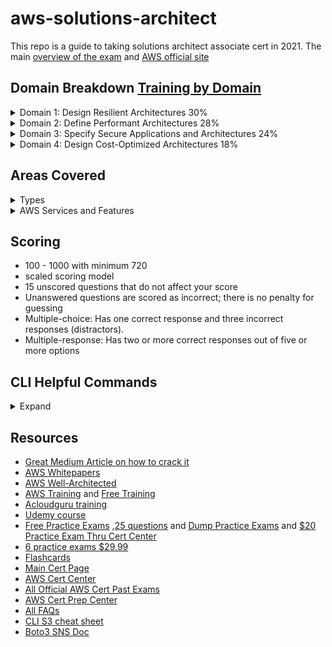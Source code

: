 # aws-solutions-architect
This repo is a guide to taking solutions architect associate cert in 2021. The main [overview of the exam](https://github.com/MattN-HB/aws-solutions-architect/blob/main/AWS-Certified-Solutions-Architect-Associate_Exam-Guide.pdf) and [AWS official site](https://aws.amazon.com/certification/certified-solutions-architect-associate/)

## Domain Breakdown [Training by Domain](https://www.aws.training/Details/Curriculum?id=20685&ep=sec&sec=assoc_saa)
<details>
  <summary>Domain 1: Design Resilient Architectures 30%</summary>

1.1 Design a multi-tier architecture solution
* Determine a solution design based on access patterns.
* Determine a scaling strategy for components used in a design.
* Select an appropriate database based on requirements.
* Select an appropriate compute and storage service based on requirements.

1.2 Design highly available and/or fault-tolerant architectures
* Determine the amount of resources needed to provide a fault-tolerant architecture across
Availability Zones.
* Select a highly available configuration to mitigate single points of failure.
* Apply AWS services to improve the reliability of legacy applications when application changes
are not possible.
* Select an appropriate disaster recovery strategy to meet business requirements.
* Identify key performance indicators to ensure the high availability of the solution.
1.3 Design decoupling mechanisms using AWS services

* Determine which AWS services can be leveraged to achieve loose coupling of components.
* Determine when to leverage serverless technologies to enable decoupling.

1.4 Choose appropriate resilient storage
* Define a strategy to ensure the durability of data.
* Identify how data service consistency will affect the operation of the application.
* Select data services that will meet the access requirements of the application.
* Identify storage services that can be used with hybrid or non-cloud-native applications.
</details>
<details>
  <summary>Domain 2: Define Performant Architectures 28%</summary>

2.1 Identify elastic and scalable compute solutions for a workload
* Select the appropriate instance(s) based on compute, storage, and networking requirements.
* Choose the appropriate architecture and services that scale to meet performance
requirements.
* Identify metrics to monitor the performance of the solution.

2.2 Select high-performing and scalable storage solutions for a workload
* Select a storage service and configuration that meets performance demands.
* Determine storage services that can scale to accommodate future needs.

2.3 Select high-performing networking solutions for a workload
* Select appropriate AWS connectivity options to meet performance demands.
* Select appropriate features to optimize connectivity to AWS public services.
* Determine an edge caching strategy to provide performance benefits.
* Select appropriate data transfer service for migration and/or ingestion.

2.4 Choose high-performing database solutions for a workload
* Select an appropriate database scaling strategy.
* Determine when database caching is required for performance improvement.
* Choose a suitable database service to meet performance needs.
</details>
<details>
  <summary>Domain 3: Specify Secure Applications and Architectures 24%</summary>

3.1 Design secure access to AWS resources

* Determine when to choose between users, groups, and roles.
* Interpret the net effect of a given access policy.
* Select appropriate techniques to secure a root account.
* Determine ways to secure credentials using features of AWS IAM.
* Determine the secure method for an application to access AWS APIs.
* Select appropriate services to create traceability for access to AWS resources.

3.2 Design secure application tiers

* Given traffic control requirements, determine when and how to use security groups and
network ACLs.
* Determine a network segmentation strategy using public and private subnets.
* Select the appropriate routing mechanism to securely access AWS service endpoints or
internet-based resources from Amazon VPC.
* Select appropriate AWS services to protect applications from external threats.

3.3 Select appropriate data security options

* Determine the policies that need to be applied to objects based on access patterns.
* Select appropriate encryption options for data at rest and in transit for
</details>
<details>
  <summary>Domain 4: Design Cost-Optimized Architectures 18%</summary>

4.1 Identify cost-effective storage solutions
* Determine the most cost-effective data storage options based on requirements.
* Apply automated processes to ensure that data over time is stored on storage tiers that
minimize costs.
</details>

## Areas Covered
<details>
  <summary>Types</summary>

* Compute
* Cost management
* Database
* Disaster recovery
* High availability
* Management and governance
* Microservices and component decoupling
* Migration and data transfer
* Networking, connectivity, and content delivery
* Security
  
    ![image](https://user-images.githubusercontent.com/44328319/127173054-6721a4cd-ac53-492d-b62d-8432ddfb177b.png)
    ![image](https://user-images.githubusercontent.com/44328319/127173180-fc408fda-8d3d-449d-8466-d423e6b08440.png)
    ![image](https://user-images.githubusercontent.com/44328319/127173211-57e74be4-9e83-4072-bc7c-8d4b627b18ea.png)
    ![image](https://user-images.githubusercontent.com/44328319/127173332-c19dc17a-10ec-4b8a-bea8-97b25e15f5b2.png)
    ![image](https://user-images.githubusercontent.com/44328319/127173919-6098ecf4-fe43-40c9-a40a-26beb0c79b55.png)
  
* Serverless design principles
</details>
<details>
  <summary>AWS Services and Features</summary>

Analytics:
* Amazon Athena
* Amazon Elasticsearch Service (Amazon ES)
* Amazon EMR
* AWS Glue
* Amazon Kinesis
* Amazon QuickSight

AWS Billing and Cost Management:
* AWS Budgets
* Cost Explorer

Application Integration:
* Amazon Simple Notification Service (Amazon SNS)
* [Amazon Simple Queue Service SQS](https://aws.amazon.com/sqs/faqs/?ep=sec&sec=assoc_saa)

Compute:
* [Amazon EC2](https://aws.amazon.com/ec2/faqs/?ep=sec&sec=assoc_saa)
  
  ![image](https://user-images.githubusercontent.com/44328319/127187878-0f66c1ea-2c5b-4306-b05d-d784fb96fcd5.png)

* AWS Elastic Beanstalk
* Amazon Elastic Container Service (Amazon ECS)
* Amazon Elastic Kubernetes Service (Amazon EKS)
* Elastic Load Balancing
* AWS Fargate
* AWS Lambda

Database:
* Amazon Aurora
* Amazon DynamoDB
* Amazon ElastiCache
* [Amazon RDS](https://aws.amazon.com/rds/faqs/?ep=sec&sec=assoc_saa)
* Amazon Redshift

Management and Governance:
* AWS Auto Scaling
* AWS Backup
* AWS CloudFormation
* AWS CloudTrail
* Amazon CloudWatch
* AWS Config
* Amazon EventBridge (Amazon CloudWatch Events)
* AWS Organizations
* AWS Resource Access Manager
* AWS Systems Manager
* AWS Trusted Advisor

Migration and Transfer:
* AWS Database Migration Service (AWS DMS)
* AWS DataSync
* AWS Migration Hub
* AWS Server Migration Service (AWS SMS)
* AWS Snowball
* AWS Transfer Family

Networking and Content Delivery:
* Amazon API Gateway
* Amazon CloudFront
* AWS Direct Connect
* AWS Global Accelerator
* [Amazon Route 53](https://aws.amazon.com/route53/faqs/?ep=sec&sec=assoc_saa)
* AWS Transit Gateway
* [Amazon VPC](https://aws.amazon.com/vpc/faqs/?ep=sec&sec=assoc_saa)
  
  ![image](https://user-images.githubusercontent.com/44328319/127172005-1313ef3b-1142-4a35-b0b9-85176882acf6.png)


Security, Identity, and Compliance:
* AWS Certificate Manager (ACM)
* AWS Directory Service
* Amazon GuardDuty
* AWS Identity and Access Management (IAM)
* Amazon Inspector
* AWS Key Management Service (AWS KMS)
* Amazon Macie
* AWS Secrets Manager
* AWS Shield
* AWS Single Sign-On
* AWS WAF

Storage:
* Amazon Elastic Block Store (Amazon EBS)
  
  ![image](https://user-images.githubusercontent.com/44328319/127188081-4b0bab60-a2fd-4bcc-b377-61c71b7253a7.png)
  ![image](https://user-images.githubusercontent.com/44328319/127188194-ff4e01c7-feed-4948-9632-c99b3621748f.png)
  ![image](https://user-images.githubusercontent.com/44328319/127188330-3a36f035-96d3-4f0a-b154-7a77d17cbc70.png)

* Amazon Elastic File System (Amazon EFS)
* Amazon FSx
* [Amazon S3](https://aws.amazon.com/s3/faqs/?ep=sec&sec=assoc_saa)
* Amazon S3 Glacier
* AWS Storage Gateway
</details>

## Scoring
* 100 - 1000 with minimum 720
* scaled scoring model
* 15 unscored questions that do not affect your score
* Unanswered questions are scored as incorrect; there is no penalty for guessing
* Multiple-choice: Has one correct response and three incorrect responses (distractors).
* Multiple-response: Has two or more correct responses out of five or more options

## CLI Helpful Commands
<details>
  <summary>Expand</summary>
  
* ```aws configure```
* Copies file from local to bucket```aws s3 cp <path> s3://<bucket>```
* List buckets```aws s3 ls```
* List Bucket Content: ```aws s3 ls s3://<bucket>```
* Create s3 bucket ```aws s3api create-bucket --bucket <bucketname> --region us-east-1```
* grab your environment variables from cli ```env | grep ^AWS```
* What is the policies attached to that user ```aws iam list-attached-user-policies --user-name=$AWS_ACCOUNT_USERNAME```
* Create iam user ```aws iam create-user --user-name root-for-vault```
* Attach policy ```aws iam attach-user-policy --user-name root-for-vault --policy-arn arn:aws:iam::${AWS_ACCOUNT_ID}:policy/vault-root```
* Create access key and secret passing to txt for temp use ```aws iam create-access-key --user-name root-for-vault | tee root-for-vault-keys.txt```
* Set default region ```export AWS_DEFAULT_REGION=us-east-1```
* Create VPC ```aws ec2 create-default-vpc```
* Run EC2 ```aws ec2 run-instances --image-id <amiid> --instance-type <ec2type> --count 1```
* List RDS ```aws rds describe-db-instances```
</details>
  
## Resources
* [Great Medium Article on how to crack it](https://medium.com/javarevisited/top-5-aws-training-courses-to-crack-amazon-web-service-solutions-architect-associate-certification-3f4affa8f660)
* [AWS Whitepapers](http://aws.amazon.com/whitepapers/)
* [AWS Well-Architected](https://aws.amazon.com/architecture/well-architected/)
* [AWS Training](http://aws.amazon.com/training) and [Free Training](https://www.aws.training/learningobject/curriculum?id=20685&ep=sec&sec=assoc_saa)
* [Acloudguru training](https://acloudguru.com/course/aws-certified-solutions-architect-associate-saa-c02)
* [Udemy course](https://www.udemy.com/course/aws-certified-solutions-architect-associate-saa-c02/?ranMID=39197&ranEAID=CuIbQrBnhiw&ranSiteID=CuIbQrBnhiw-9pVf0yrvMcU_MIPaorYTQQ&utm_source=aff-campaign&utm_medium=udemyads&LSNPUBID=CuIbQrBnhiw)
* [Free Practice Exams](https://www.knowledgehut.com/practice-tests/aws-solutions-architect-associate) ,[25 questions](https://awscoach.net/architect-associate-questions/) and [Dump Practice Exams](https://github.com/MattN-HB/aws-solutions-architect/tree/main/PracticeExams) and [$20 Practice Exam Thru Cert Center](https://www.certmetrics.com/amazon/candidate/exam_scheduling.aspx)
* [6 practice exams $29.99](https://www.udemy.com/course/aws-certified-solutions-architect-associate-amazon-practice-exams-saa-c02/?LSNPUBID=JVFxdTr9V80&ranEAID=JVFxdTr9V80&ranMID=39197&ranSiteID=JVFxdTr9V80-f5zcy9zHHnUSBI.ZVgWHGA&utm_medium=udemyads&utm_source=aff-campaign)
* [Flashcards](https://quizlet.com/125872081/aws-solutions-architect-flash-cards/)
* [Main Cert Page](https://aws.amazon.com/certification/certified-solutions-architect-associate/)
* [AWS Cert Center](https://www.certmetrics.com/amazon/default.aspx)
* [All Official AWS Cert Past Exams](https://aws.psiexams.com/#/dashboard/compact-dashboard)
* [AWS Cert Prep Center](https://aws.amazon.com/certification/certification-prep/?cta=saa_examprep)
* [All FAQs](https://aws.amazon.com/faqs/?ep=sec&sec=assoc_saa)
* [CLI S3 cheat sheet](https://acloudguru.com/blog/engineering/aws-s3-cheat-sheet)
* [Boto3 SNS Doc](https://boto3.amazonaws.com/v1/documentation/api/latest/reference/services/sns.html#SNS.Client.publish)
